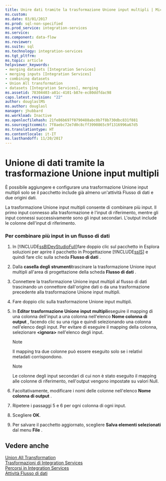 ```yaml
---
title: Unire dati tramite la trasformazione Unione input multipli | Microsoft Docs
ms.custom: 
ms.date: 03/01/2017
ms.prod: sql-non-specified
ms.prod_service: integration-services
ms.service: 
ms.component: data-flow
ms.reviewer: 
ms.suite: sql
ms.technology: integration-services
ms.tgt_pltfrm: 
ms.topic: article
helpviewer_keywords:
- merging datasets [Integration Services]
- merging inputs [Integration Services]
- combining datasets
- Union All transformation
- datasets [Integration Services], merging
ms.assetid: 78304403-a81c-4101-b87e-ec80ddfdac98
caps.latest.revision: "22"
author: douglaslMS
ms.author: douglasl
manager: jhubbard
ms.workload: Inactive
ms.openlocfilehash: 21fe86b697f0790488abc0b7f8b730dbc831f881
ms.sourcegitcommit: 7f8aebc72e7d0c8cff3990865c9f1316996a67d5
ms.translationtype: HT
ms.contentlocale: it-IT
ms.lasthandoff: 11/20/2017
---
```

# <a name="merge-data-by-using-the-union-all-transformation"></a>Unione di dati tramite la trasformazione Unione input multipli
  È possibile aggiungere e configurare una trasformazione Unione input multipli solo se il pacchetto include già almeno un'attività Flusso di dati e due origini dati.  
  
 La trasformazione Unione input multipli consente di combinare più input. Il primo input connesso alla trasformazione è l'input di riferimento, mentre gli input connessi successivamente sono gli input secondari. L'output include le colonne dell'input di riferimento.  
  
### <a name="to-combine-inputs-in-a-data-flow"></a>Per combinare più input in un flusso di dati  
  
1.  In [!INCLUDE[ssBIDevStudioFull](../../../includes/ssbidevstudiofull-md.md)]fare doppio clic sul pacchetto in Esplora soluzioni per aprire il pacchetto in Progettazione [!INCLUDE[ssIS](../../../includes/ssis-md.md)] e quindi fare clic sulla scheda **Flusso di dati** .  
  
2.  Dalla **casella degli strumenti**trascinare la trasformazione Unione input multipli all'area di progettazione della scheda **Flusso di dati** .  
  
3.  Connettere la trasformazione Unione input multipli al flusso di dati trascinando un connettore dall'origine dati o da una trasformazione precedente alla trasformazione Unione input multipli.  
  
4.  Fare doppio clic sulla trasformazione Unione input multipli.  
  
5.  In **Editor trasformazione Unione input multipli**eseguire il mapping di una colonna dell'input a una colonna nell'elenco **Nome colonna di output** , facendo clic su una riga e quindi selezionando una colonna nell'elenco degli input. Per evitare di eseguire il mapping della colonna, selezionare **\<ignora>** nell'elenco degli input.  
  
    > [!NOTE]  
    >  Il mapping tra due colonne può essere eseguito solo se i relativi metadati corrispondono.  
  
    > [!NOTE]  
    >  Le colonne degli input secondari di cui non è stato eseguito il mapping alle colonne di riferimento, nell'output vengono impostate su valori Null.  
  
6.  Facoltativamente, modificare i nomi delle colonne nell'elenco **Nome colonna di output** .  
  
7.  Ripetere i passaggi 5 e 6 per ogni colonna di ogni input.  
  
8.  Scegliere **OK**.  
  
9. Per salvare il pacchetto aggiornato, scegliere **Salva elementi selezionati** dal menu **File** .  
  
## <a name="see-also"></a>Vedere anche  
 [Union All Transformation](../../../integration-services/data-flow/transformations/union-all-transformation.md)   
 [Trasformazioni di Integration Services](../../../integration-services/data-flow/transformations/integration-services-transformations.md)   
 [Percorsi in Integration Services](../../../integration-services/data-flow/integration-services-paths.md)   
 [Attività Flusso di dati](../../../integration-services/control-flow/data-flow-task.md)  
  
  
